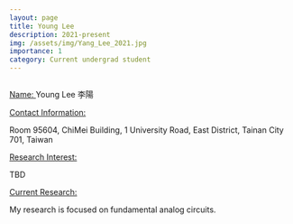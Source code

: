 ```yaml
---
layout: page
title: Young Lee
description: 2021-present
img: /assets/img/Yang_Lee_2021.jpg
importance: 1
category: Current undergrad student
---
```


<div class="row">
    <div class="col-sm-4 mt-3 mt-md-0">
        <img class="img-fluid rounded z-depth-1" src="{{ '/assets/img/Yang_Lee_2021.jpg' | relative_url }}" alt="" title="example image"/>
    </div>
</div>

<a href="#"> Name: </a> 
Young Lee 李陽

<a href="#"> Contact Information: </a>

<p>Room 95604, ChiMei Building, 1 University Road, East District, Tainan City 701, Taiwan</p>

<a href="#"> Research Interest: </a>

TBD

<a href="#"> Current Research: </a>

My research is focused on fundamental analog circuits.